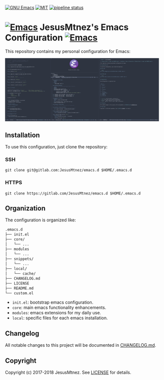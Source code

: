 [comment]: # (Start Badges)

[![GNU Emacs](https://img.shields.io/badge/GNU%20Emacs-25.3%20%2F%2026.1-blue.svg)](https://www.gnu.org/software/emacs/) [![MIT](https://img.shields.io/github/license/mashape/apistatus.svg)](/LICENSE) [![pipeline status](https://gitlab.com/JesusMtnez/emacs.d/badges/master/pipeline.svg)](https://gitlab.com/JesusMtnez/emacs.d/pipelines)

[comment]: # (End Badges)

# [![Emacs](http://i.imgur.com/TANBZR2.png)]() JesusMtnez's Emacs Configuration [![Emacs](http://i.imgur.com/TANBZR2.png)]()

This repository contains my personal configuration for Emacs: 

[![Emacs Preview](/assets/emacs-preview.png)](/assets/2019-01-25.png)

## Installation ##

To use this configuration, just clone the repository:

### SSH ###

```shell
git clone git@gitlab.com:JesusMtnez/emacs.d $HOME/.emacs.d
```

### HTTPS ###

```shell
git clone https://gitlab.com/JesusMtnez/emacs.d $HOME/.emacs.d
```

## Organization

The configuration is organized like:

```
.emacs.d
├── init.el
├── core/
│   └── ...
├── modules
│   └── ...
├── snippets/
│   └── ...
├── local/
│   └── cache/
├── CHANGELOG.md
├── LICENSE
├── README.md
└── custom.el
```

- `init.el`: bootstrap emacs configuration.
- `core`: main emacs functionality enhancements.
- `modules`: emacs extensions for my daily use.
- `local`: specific files for each  emacs installation.

## Changelog

All notable changes to this project will be documented in [CHANGELOG.md](/CHANGELOG.md).

## Copyright

Copyright (c) 2017-2018 JesusMtnez. See [LICENSE](/LICENSE) for details.
